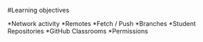 #Learning objectives

*Network activity
*Remotes
*Fetch / Push
*Branches
*Student Repositories
*GitHub Classrooms
*Permissions